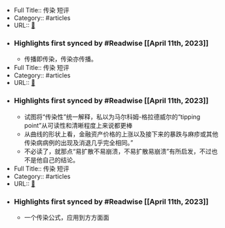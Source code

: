 - Full Title:: 传染 短评
- Category:: #articles
- URL:: [🔗](https://book.douban.com/subject/35200691/comments/?start=20&limit=20&status=P&sort=score)
- ### Highlights first synced by #Readwise [[April 11th, 2023]]
    - 传播即传染，传染亦传播。
- Full Title:: 传染 短评
- Category:: #articles
- URL:: [🔗](https://book.douban.com/subject/35200691/comments/?start=40&limit=20&status=P&sort=score)
- ### Highlights first synced by #Readwise [[April 11th, 2023]]
    - 试图将“传染性”统一解释，私以为马尔科姆-格拉德威尔的“tipping point”从可读性和清晰程度上来说都更棒
    - 从曲线的形状上看，金融资产价格的上涨以及接下来的暴跌与麻疹或其他传染病病例的出现及消退几乎完全相同。”
    - 不必读了，就那点“易扩散不易崩溃，不易扩散易崩溃”有所启发，不过也不是他自己的结论。
- Full Title:: 传染 短评
- Category:: #articles
- URL:: [🔗](https://book.douban.com/subject/35200691/comments/?start=60&limit=20&status=P&sort=score)
- ### Highlights first synced by #Readwise [[April 11th, 2023]]
    - 一个传染公式，应用到方方面面
